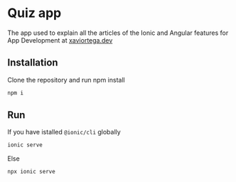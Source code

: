 # Quiz app

The app used to explain all the articles of the Ionic and Angular features for App Development at [xaviortega.dev](https://xaviortega.dev)

## Installation

Clone the repository and run npm install

```bash
npm i
```

## Run

If you have istalled `@ionic/cli` globally

```bash
ionic serve
```

Else

```bash
npx ionic serve
```
